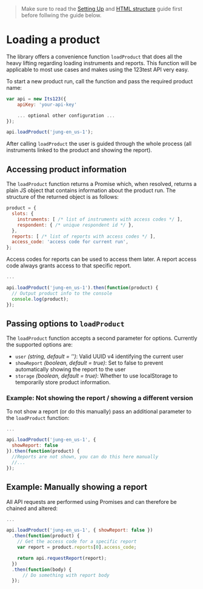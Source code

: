 > Make sure to read the [Setting Up](loading-product.md) and [HTML structure](html-structure.md) guide first before follwing the guide below.

# Loading a product

The library offers a convenience function `loadProduct` that does all the heavy lifting regarding loading instruments and reports. This function will be applicable to most use cases and makes using the 123test API very easy.

To start a new product run, call the function and pass the required product name:

```js
var api = new Its123({
    apiKey: 'your-api-key'

    ... optional other configuration ...
});

api.loadProduct('jung-en_us-1');
```

After calling `loadProduct` the user is guided through the whole process (all instruments linked to the product and showing the report).

## Accessing product information

The `loadProduct` function returns a Promise which, when resolved, returns a plain JS object that contains information about the product run. The structure of the returned object is as follows:

```js
product = {
  slots: {
    instruments: [ /* list of instruments with access codes */ ],
    respondent: { /* unique respondent id */ },
  },
  reports: [ /* list of reports with access codes */ ],
  access_code: 'access code for current run',
};
```

Access codes for reports can be used to access them later. A report access code always grants access to that specific report.

```js
...

api.loadProduct('jung-en_us-1').then(function(product) {
  // Output product info to the console
  console.log(product);
});
```

## Passing options to `loadProduct`

The `loadProduct` function accepts a second parameter for options. Currently the supported options are:

- `user` *(string, default = '')*: Valid UUID v4 identifying the current user
- `showReport` *(boolean, default = true)*: Set to false to prevent automatically showing the report to the user
- `storage` *(boolean, default = true)*: Whether to use localStorage to temporarily store product information.

### Example: Not showing the report / showing a different version

To not show a report (or do this manually) pass an additional parameter to the `loadProduct` function:

```js
...

api.loadProduct('jung-en_us-1', {
  showReport: false
}).then(function(product) {
  //Reports are not shown, you can do this here manually
  //...
});
```

## Example: Manually showing a report

All API requests are performed using Promises and can therefore be chained and altered:

```js
...

api.loadProduct('jung-en_us-1', { showReport: false })
  .then(function(product) {
    // Get the access code for a specific report
    var report = product.reports[0].access_code;

    return api.requestReport(report);
  })
  .then(function(body) {
      // Do something with report body
  });
```
